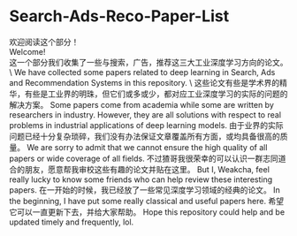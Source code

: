 # Search-Ads-Reco-Paper-List
欢迎阅读这个部分！<br>
Welcome! <br>
这一个部分我们收集了一些与搜索，广告，推荐这三大工业深度学习方向的论文。 \\
We have collected some papers related to deep learning in Search, Ads and Recommendation Systems in this repository. \\
这些论文有些是学术界的精华，有些是工业界的明珠，但它们或多或少，都对应工业深度学习的实际的问题的解决方案。
Some papers come from academia while some are written by researchers in industry. However, they are all solutions with respect to real problems in industrial applications of deep learning models.
由于业界的实际问题已经十分复杂琐碎，我们没有办法保证文章覆盖所有方面，或均具备很高的质量。
We are sorry to admit that we cannot ensure the high quality of all papers or wide coverage of all fields.
不过猹哥我很荣幸的可以认识一群志同道合的朋友，愿意帮我审校这些有趣的论文并贴在这里。
But I, Weakcha, feel really lucky to know some friends who can help review these interesting papers.
在一开始的时候，我已经放了一些常见深度学习领域的经典的论文。
In the beginning, I have put some really classical and useful papers here.
希望它可以一直更新下去，并给大家帮助。
Hope this repository could help and be updated timely and frequently, lol.
